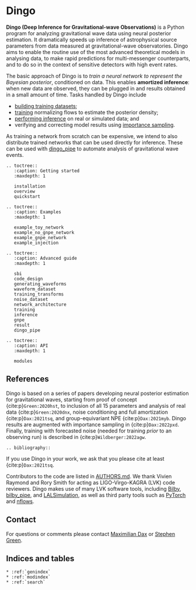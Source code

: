 <!-- dingo documentation master file, created by
   sphinx-quickstart on Thu Jan 13 14:37:54 2022.
   You can adapt this file completely to your liking, but it should at least
   contain the root `toctree` directive. If you want to build the docs do 
   `sphinx-build -b html docs/source/ docs/build/` from the dingo directory
   If this is causing and issue try `python3 -m sphinx.cmd.build -b html docs/source docs/build`
   to make sure you are using the correct python module. If you want to generate API-docs ie all of those 
   dingo.core.nn.rst files just run `sphinx-apidoc -o dingo/docs/source dingo/dingo` -->

Dingo
=====

**Dingo (Deep Inference for Gravitational-wave Observations)** is a Python program for analyzing gravitational wave data using neural posterior
estimation. It dramatically speeds up inference of astrophysical source parameters from
data measured at gravitational-wave observatories. Dingo aims to enable the routine
use of the most advanced theoretical models in analysing data, to make rapid predictions
for multi-messenger counterparts, and to do so in the context of sensitive detectors with
high event rates.

The basic approach of Dingo is to *train a neural network to represent the Bayesian
posterior*, conditioned on data. This enables **amortized inference**: when new data are
observed, they can be plugged in and results obtained in a small amount of time. Tasks
handled by Dingo include

* [building training datasets](waveform_dataset.ipynb);
* [training](training.md) normalizing flows to estimate the posterior density;
* [performing inference](inference.md) on real or simulated data; and
* verifying and correcting model results using [importance sampling](result.md#importance-sampling).

As training a network from scratch can be expensive, we intend to also distribute trained networks that can be used directly for inference. These can be used with [dingo_pipe](dingo_pipe.md) to automate analysis of gravitational wave events.

```{eval-rst}
.. toctree::
   :caption: Getting started
   :maxdepth: 1

   installation
   overview
   quickstart

.. toctree::
   :caption: Examples
   :maxdepth: 1
   
   example_toy_network
   example_no_gnpe_network
   example_gnpe_network
   example_injection

.. toctree::
   :caption: Advanced guide
   :maxdepth: 1

   sbi
   code_design
   generating_waveforms
   waveform_dataset
   training_transforms
   noise_dataset
   network_architecture
   training
   inference
   gnpe
   result
   dingo_pipe
   
.. toctree::
   :caption: API
   :maxdepth: 1
   
   modules
```

References
----------

Dingo is based on a series of papers developing neural posterior estimation for gravitational waves, starting from proof of concept {cite:p}`Green:2020hst`, to inclusion of all 15 parameters and analysis of real data {cite:p}`Green:2020dnx`, noise conditioning and full amortization {cite:p}`Dax:2021tsq`, and group-equivariant NPE {cite:p}`Dax:2021myb`. Dingo results are augmented with importance sampling in {cite:p}`Dax:2022pxd`. Finally, training with forecasted noise (needed for training *prior* to an observing run) is described in {cite:p}`Wildberger:2022agw`.

```{eval-rst}
.. bibliography::
```

If you use Dingo in your work, we ask that you please cite at least {cite:p}`Dax:2021tsq`.

Contributors to the code are listed in [AUTHORS.md](https://github.com/dingo-gw/dingo/blob/main/AUTHORS.md). We thank Vivien Raymond
and Rory Smith for acting as LIGO-Virgo-KAGRA (LVK) code reviewers. Dingo makes use of
many LVK software tools, including [Bilby](https://lscsoft.docs.ligo.org/bilby/),
[bilby_pipe](https://lscsoft.docs.ligo.org/bilby_pipe/master/index.html), and
[LALSimulation](https://lscsoft.docs.ligo.org/lalsuite/lalsimulation/), as well as third
party tools such as [PyTorch](https://pytorch.org) and
[nflows](https://github.com/bayesiains/nflows).

Contact
-------

For questions or comments please contact
[Maximilian Dax](mailto:maximilian.dax@tuebingen.mpg.de) or
[Stephen Green](mailto:stephen.green2@nottingham.ac.uk).

Indices and tables
------------------

```{eval-rst}
* :ref:`genindex`
* :ref:`modindex`
* :ref:`search`
```